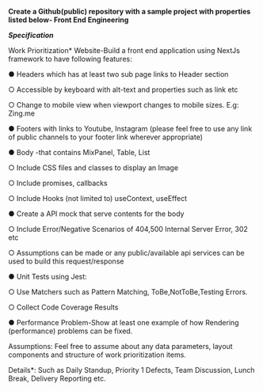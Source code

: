 **Create a Github(public) repository with a sample project with properties listed below- Front End Engineering**



***Specification***

Work Prioritization* Website-Build a front end application using NextJs framework to have
following features:

● Headers which has at least two sub page links to Header section

○ Accessible by keyboard with alt-text and properties such as link etc

○ Change to mobile view when viewport changes to mobile sizes. E.g: Zing.me

● Footers with links to Youtube, Instagram (please feel free to use any link of public
channels to your footer link wherever appropriate)

● Body -that contains MixPanel, Table, List

○ Include CSS files and classes to display an Image

○ Include promises, callbacks

○ Include Hooks (not limited to) useContext, useEffect

● Create a API mock that serve contents for the body

○ Include Error/Negative Scenarios of 404,500 Internal Server Error, 302 etc

○ Assumptions can be made or any public/available api services can be used to
build this request/response

● Unit Tests using Jest:

○ Use Matchers such as Pattern Matching, ToBe,NotToBe,Testing Errors.

○ Collect Code Coverage Results

● Performance Problem-Show at least one example of how Rendering (performance)
problems can be fixed.

Assumptions: Feel free to assume about any data parameters, layout components and
structure of work prioritization items.

Details*: Such as Daily Standup, Priority 1 Defects, Team Discussion, Lunch Break, Delivery
Reporting etc.
